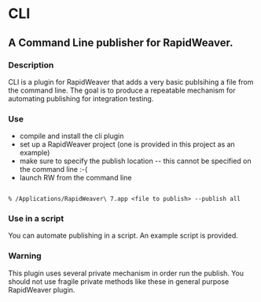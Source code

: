 # CLI


## A Command Line publisher for RapidWeaver.



### Description

CLI is a plugin for RapidWeaver that adds a very basic publsihing a file from the command line.  The goal is to produce a repeatable mechanism for automating publishing for integration testing.

### Use
 - compile and install the cli plugin
 - set up a RapidWeaver project  (one is provided in this project as an example)
- make sure to specify the publish location -- this cannot be specified on the command line :-(
 - launch RW from the command line

```

% /Applications/RapidWeaver\ 7.app <file to publish> --publish all

```

### Use in a script
You can automate publishing in a script.  An example script is provided.


### Warning

This plugin uses several private mechanism in order run the publish. You should not use fragile private methods like these in general purpose RapidWeaver plugin.
